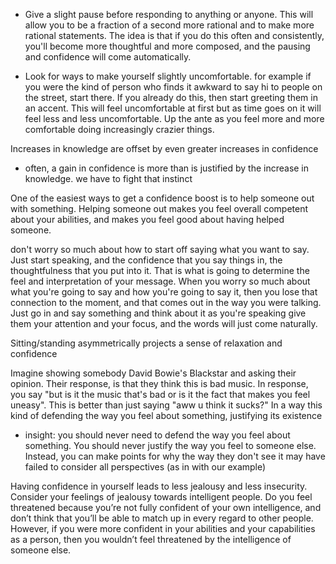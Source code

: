 
- Give a slight pause before responding to anything or anyone. This will allow you to be a fraction of a second more rational and to make more rational statements. The idea is that if you do this often and consistently, you'll become more thoughtful and more composed, and the pausing and confidence will come automatically.

- Look for ways to make yourself slightly uncomfortable. for example if you were the kind of person who finds it awkward to say hi to people on the street, start there. If you already do this, then start greeting them in an accent. This will feel uncomfortable at first but as time goes on it will feel less and less uncomfortable. Up the ante as you feel more and more comfortable doing increasingly crazier things. 

Increases in knowledge are offset by even greater increases in confidence
- often, a gain in confidence is more than is justified by the increase in knowledge. we have to fight that instinct

One of the easiest ways to get a confidence boost is to help someone out with something. Helping someone out makes you feel overall competent about your abilities, and makes you feel good about having helped someone.

don't worry so much about how to start off saying what you want to say. Just start speaking, and the confidence that you say things in, the thoughtfulness that you put into it. That is what is going to determine the feel and interpretation of your message. When you worry so much about what you're going to say and how you're going to say it, then you lose that connection to the moment, and that comes out in the way you were talking. Just go in and say something and think about it as you're speaking give them your attention and your focus, and the words will just come naturally.

Sitting/standing asymmetrically projects a sense of relaxation and confidence

Imagine showing somebody David Bowie's Blackstar and asking their opinion. Their response, is that they think this is bad music. In response, you say "but is it the music that's bad or is it the fact that makes you feel uneasy". This is better than just saying "aww u think it sucks?" In a way this kind of defending the way you feel about something, justifying its existence
- insight: you should never need to defend the way you feel about something. You should never justify the way you feel to someone else. Instead, you can make points for why the way they don't see it may have failed to consider all perspectives (as in with our example)

Having confidence in yourself leads to less jealousy and less insecurity. Consider your feelings of jealousy towards intelligent people. Do you feel threatened because you’re not fully confident of your own intelligence, and don’t think that you’ll be able to match up in every regard to other people. However, if you were more confident in your abilities and your capabilities as a person, then you wouldn’t feel threatened by the intelligence of someone else.

